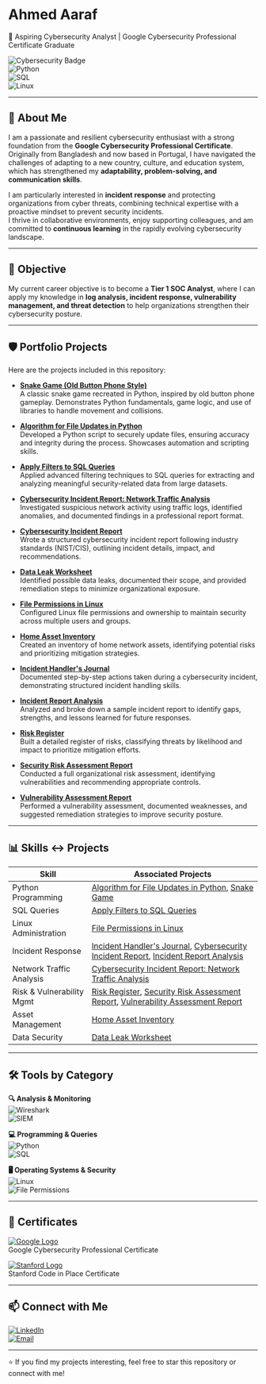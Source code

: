 # Ahmed Aaraf  
🚀 Aspiring Cybersecurity Analyst | Google Cybersecurity Professional Certificate Graduate  

![Cybersecurity Badge](https://img.shields.io/badge/Cybersecurity-Security%20Analyst-blue?style=for-the-badge&logo=linux)  
![Python](https://img.shields.io/badge/Python-3776AB?style=for-the-badge&logo=python&logoColor=white)  
![SQL](https://img.shields.io/badge/SQL-005C84?style=for-the-badge&logo=postgresql&logoColor=white)  
![Linux](https://img.shields.io/badge/Linux-FCC624?style=for-the-badge&logo=linux&logoColor=black)  

---

## 📌 About Me  

I am a passionate and resilient cybersecurity enthusiast with a strong foundation from the **Google Cybersecurity Professional Certificate**.  
Originally from Bangladesh and now based in Portugal, I have navigated the challenges of adapting to a new country, culture, and education system, which has strengthened my **adaptability, problem-solving, and communication skills**.  

I am particularly interested in **incident response** and protecting organizations from cyber threats, combining technical expertise with a proactive mindset to prevent security incidents.  
I thrive in collaborative environments, enjoy supporting colleagues, and am committed to **continuous learning** in the rapidly evolving cybersecurity landscape.  

---

## 🎯 Objective  

My current career objective is to become a **Tier 1 SOC Analyst**, where I can apply my knowledge in **log analysis, incident response, vulnerability management, and threat detection** to help organizations strengthen their cybersecurity posture.  

---

## 🛡️ Portfolio Projects  

Here are the projects included in this repository:  

- [**Snake Game (Old Button Phone Style)**](https://github.com/aaraf18/Snake-Game)  
  A classic snake game recreated in Python, inspired by old button phone gameplay. Demonstrates Python fundamentals, game logic, and use of libraries to handle movement and collisions.

- [**Algorithm for File Updates in Python**](https://github.com/aaraf18/Algorithm-for-file-updates-in-Python)  
  Developed a Python script to securely update files, ensuring accuracy and integrity during the process. Showcases automation and scripting skills.  

- [**Apply Filters to SQL Queries**](./projects/sql-query-filters)  
  Applied advanced filtering techniques to SQL queries for extracting and analyzing meaningful security-related data from large datasets.  

- [**Cybersecurity Incident Report: Network Traffic Analysis**](./projects/network-traffic-analysis)  
  Investigated suspicious network activity using traffic logs, identified anomalies, and documented findings in a professional report format.  

- [**Cybersecurity Incident Report**](./projects/incident-report)  
  Wrote a structured cybersecurity incident report following industry standards (NIST/CIS), outlining incident details, impact, and recommendations.  

- [**Data Leak Worksheet**](./projects/data-leak-worksheet)  
  Identified possible data leaks, documented their scope, and provided remediation steps to minimize organizational exposure.  

- [**File Permissions in Linux**](./projects/file-permissions-linux)  
  Configured Linux file permissions and ownership to maintain security across multiple users and groups.  

- [**Home Asset Inventory**](./projects/home-asset-inventory)  
  Created an inventory of home network assets, identifying potential risks and prioritizing mitigation strategies.  

- [**Incident Handler's Journal**](./projects/incident-handlers-journal)  
  Documented step-by-step actions taken during a cybersecurity incident, demonstrating structured incident handling skills.  

- [**Incident Report Analysis**](./projects/incident-report-analysis)  
  Analyzed and broke down a sample incident report to identify gaps, strengths, and lessons learned for future responses.  

- [**Risk Register**](./projects/risk-register)  
  Built a detailed register of risks, classifying threats by likelihood and impact to prioritize mitigation efforts.  

- [**Security Risk Assessment Report**](./projects/security-risk-assessment)  
  Conducted a full organizational risk assessment, identifying vulnerabilities and recommending appropriate controls.  

- [**Vulnerability Assessment Report**](./projects/vulnerability-assessment)  
  Performed a vulnerability assessment, documented weaknesses, and suggested remediation strategies to improve security posture.  

---

## 📊 Skills ↔ Projects  

| **Skill**              | **Associated Projects** |
|-------------------------|--------------------------|
| Python Programming      | [Algorithm for File Updates in Python](https://github.com/aaraf18/Algorithm-for-file-updates-in-Python), [Snake Game](https://github.com/aaraf18/Snake-Game) |
| SQL Queries             | [Apply Filters to SQL Queries](./projects/sql-query-filters) |
| Linux Administration    | [File Permissions in Linux](./projects/file-permissions-linux) |
| Incident Response       | [Incident Handler's Journal](./projects/incident-handlers-journal), [Cybersecurity Incident Report](./projects/incident-report), [Incident Report Analysis](./projects/incident-report-analysis) |
| Network Traffic Analysis| [Cybersecurity Incident Report: Network Traffic Analysis](./projects/network-traffic-analysis) |
| Risk & Vulnerability Mgmt | [Risk Register](./projects/risk-register), [Security Risk Assessment Report](./projects/security-risk-assessment), [Vulnerability Assessment Report](./projects/vulnerability-assessment) |
| Asset Management        | [Home Asset Inventory](./projects/home-asset-inventory) |
| Data Security           | [Data Leak Worksheet](./projects/data-leak-worksheet) |

---

## 🛠️ Tools by Category  

**🔍 Analysis & Monitoring**  
![Wireshark](https://img.shields.io/badge/Wireshark-1679A7?style=for-the-badge&logo=wireshark&logoColor=white)  
![SIEM](https://img.shields.io/badge/SIEM-Log%20Analysis-orange?style=for-the-badge)  

**💻 Programming & Queries**  
![Python](https://img.shields.io/badge/Python-3776AB?style=for-the-badge&logo=python&logoColor=white)  
![SQL](https://img.shields.io/badge/SQL-005C84?style=for-the-badge&logo=postgresql&logoColor=white)  

**🖥️ Operating Systems & Security**  
![Linux](https://img.shields.io/badge/Linux-FCC624?style=for-the-badge&logo=linux&logoColor=black)  
![File Permissions](https://img.shields.io/badge/File%20Permissions-Security-critical?style=for-the-badge)  

---

## 📜 Certificates  

[![Google Logo](https://upload.wikimedia.org/wikipedia/commons/2/2f/Google_2015_logo.svg)](https://coursera.org/verify/professional-cert/VBJ0URH6SY57)  
Google Cybersecurity Professional Certificate  

[![Stanford Logo](https://upload.wikimedia.org/wikipedia/en/thumb/b/b7/Stanford_University_seal_2003.svg/1200px-Stanford_University_seal_2003.svg.png)](https://codeinplace.stanford.edu/cip4/certificate/klfumz)  
Stanford Code in Place Certificate  

---

## 📫 Connect with Me  

[![LinkedIn](https://img.shields.io/badge/LinkedIn-Connect-blue?style=for-the-badge&logo=linkedin&logoColor=white)](https://www.linkedin.com/in/ahmedaaraf)  
[![Email](https://img.shields.io/badge/Email-Contact-red?style=for-the-badge&logo=gmail&logoColor=white)](mailto:asaaraf1811@gmail.com)      

---

⭐ If you find my projects interesting, feel free to star this repository or connect with me!  

